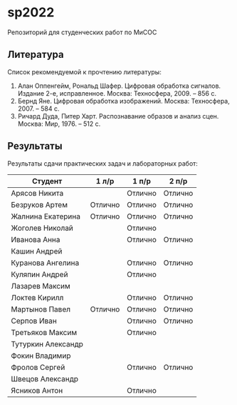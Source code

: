 # sp2022
Репозиторий для студенческих работ по МиСОС

Литература
----------
Список рекомендуемой к прочтению литературы:
1. Алан Оппенгейм, Рональд Шафер. Цифровая обработка сигналов. Издание 2-е, исправленное. Москва: Техносфера, 2009. – 856 с.
2. Бернд Яне. Цифровая обработка изображений. Москва: Техносфера, 2007. – 584 с.
3. Ричард Дуда, Питер Харт. Распознавание образов и анализ сцен. Москва: Мир, 1976. – 512 с.

Результаты
----------

Результаты сдачи практических задач и лабораторных работ:

| Студент              |  1 л/р  |  1 п/р  |  2 п/р  |
| -------------------- | ------- | ------- | ------- |
| Арясов Никита        |         | Отлично | Отлично |
| Безруков Артем       | Отлично | Отлично | Отлично |
| Жалнина Екатерина    | Отлично | Отлично | Отлично |
| Жоголев Николай      |         | Отлично |         |
| Иванова Анна         |         | Отлично | Отлично |
| Кашин Андрей         |         |         |         |
| Куранова Ангелина    |         | Отлично | Отлично |
| Куляпин Андрей       |         | Отлично |         |
| Лазарев Максим       |         |         |         |
| Локтев Кирилл        |         | Отлично | Отлично |
| Мартынов Павел       | Отлично | Отлично | Отлично |
| Серпов Иван          |         | Отлично | Отлично |
| Третьяков Максим     |         | Отлично |         |
| Тутуркин Александр   |         |         |         |
| Фокин Владимир       |         |         |         |
| Фролов Сергей        |         | Отлично | Отлично |
| Швецов Александр     |         |         |         |
| Ясников Антон        |         | Отлично |         |
